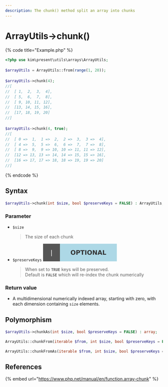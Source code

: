 ```yaml
---
description: The chunk() method split an array into chunks
---
```


# ArrayUtils-&gt;chunk\(\)

{% code title="Example.php" %}
```php
<?php use kim\present\utils\arrays\ArrayUtils;

$arrayUtils = ArrayUtils::from(range(1, 20));

$arrayUtils->chunk(4);
//[
//  [ 1,  2,  3,  4],
//  [ 5,  6,  7,  8],
//  [ 9, 10, 11, 12],
//  [13, 14, 15, 16],
//  [17, 18, 19, 20]
//]

$arrayUtils->chunk(4, true);
//[
//  [ 0 =>  1,  1 =>  2,  2 =>  3,  3 =>  4],
//  [ 4 =>  5,  5 =>  6,  6 =>  7,  7 =>  8],
//  [ 8 =>  9,  9 => 10, 10 => 11, 11 => 12],
//  [12 => 13, 13 => 14, 14 => 15, 15 => 16],
//  [16 => 17, 17 => 18, 18 => 19, 19 => 20]
//]
```
{% endcode %}

## Syntax

```php
$arrayUtils->chunk(int $size, bool $preserveKeys = FALSE) : ArrayUtils;
```

### Parameter

* `$size`

  > The size of each chunk

* `$preserveKeys`  ![](../.gitbook/assets/badge_optional.svg) 

  > When set to **`TRUE`** keys will be preserved.   
  > Default is **`FALSE`** which will re-index the chunk numerically

### Return value

* A multidimensional numerically indexed array, starting with zero, with each dimension containing `size` elements.

## Polymorphism

```php
$arrayUtils->chunkAs(int $size, bool $preserveKeys = FALSE) : array;
```

```php
ArrayUtils::chunkFrom(iterable $from, int $size, bool $preserveKeys = FALSE) : ArrayUtils;
```

```php
ArrayUtils::chunkFromAs(iterable $from, int $size, bool $preserveKeys = FALSE) : array;
```

## References

{% embed url="https://www.php.net/manual/en/function.array-chunk" %}



